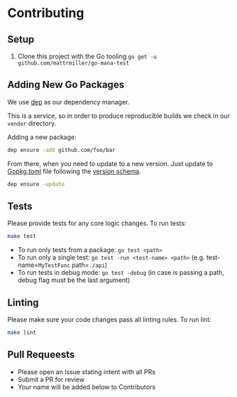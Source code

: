 # Contributing

## Setup
1. Clone this project with the Go tooling
`go get -u github.com/mattrmiller/go-mana-test`

## Adding New Go Packages
We use [dep](https://github.com/golang/dep/) as our dependency manager.

This is a service, so in order to produce reproducible builds we check in our `vendor` directory.

Adding a new package:
```bash
dep ensure -add github.com/foo/bar
```

From there, when you need to update to a new version. Just update to [Gopkg.toml](./Gopkg.toml) file following the [version schema](https://github.com/golang/dep/blob/master/docs/Gopkg.toml.md).
```bash
dep ensure -update
```

## Tests
Please provide tests for any core logic changes. To run tests:

```bash
make test
```
* To run only tests from a package: `go test <path>`
* To run only a single test: `go test -run <test-name> <path>` (e.g. test-name=`MyTestFunc` path=`./api`)
* To run tests in debug mode: `go test -debug` (in case is passing a path, debug flag must be the last argument)

## Linting
Please make sure your code changes pass all linting rules. To run lint:

```bash
make lint
```

## Pull Requeests
- Please open an Issue stating intent with all PRs
- Submit a PR for review
- Your name will be added below to Contributors
